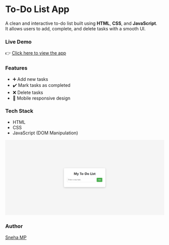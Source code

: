 # To-Do List App

A clean and interactive to-do list built using **HTML**, **CSS**, and **JavaScript**.  
It allows users to add, complete, and delete tasks with a smooth UI.

### Live Demo
👉 [Click here to view the app](https://snehamp12.github.io/todo-list-app/)

### Features
- ➕ Add new tasks  
- ✔️ Mark tasks as completed  
- ❌ Delete tasks  
- 📱 Mobile responsive design

### Tech Stack
- HTML
- CSS
- JavaScript (DOM Manipulation)

![App Screenshot](screenshot.png)

### Author
[Sneha MP](https://github.com/snehamp12)
